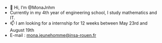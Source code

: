 - 👋 Hi, I’m @MonaJnhm
- Currently in my 4th year of engineering school, I study mathematics and IT.
- 📫 I am looking for a internship for 12 weeks between May 23rd and August 19th
- E-mail : mona.jeunehomme@insa-rouen.fr

<!---
MonaJnhm/MonaJnhm is a ✨ special ✨ repository because its `README.md` (this file) appears on your GitHub profile.
You can click the Preview link to take a look at your changes.
--->
